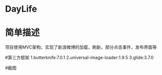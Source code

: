 # DayLife
# 简单描述

项目使用MVC架构，实现了新浪微博的加载，刷新，部分点击事件，发布界面等

#第三方框架
1.butterknife:7.0.1
2.universal-image-loader:1.9.5
3.glide:3.7.0

#截图

